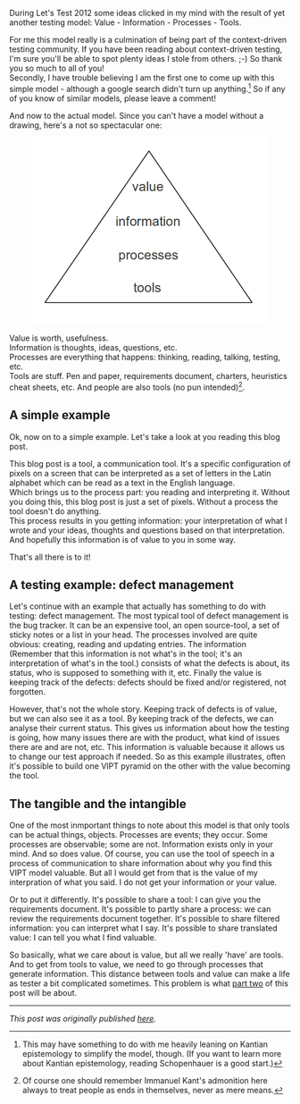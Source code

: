 <!--
.. title: Yet Another Testing Model: Value - Information - Processes - Tools
.. slug: yet-another-testing-model-value-information-processes-value
.. date: 2012-07-09 20:21:44 UTC+02:00
.. tags: VIPT, context-driven testing, models
.. category: philosophy of testing
.. link: 
.. description:
.. type: text
-->


During Let's Test 2012 some ideas clicked in my mind with the result of yet another testing model:
Value - Information - Processes - Tools.

For me this model really is a culmination of being part of the context-driven testing community. If you have been reading about context-driven testing, I'm sure you'll be able to spot plenty ideas I stole from others. ;-) So thank you so much to all of you!  
Secondly, I have trouble believing I am the first one to come up with this simple model - although a google search didn't turn up anything.[^1] So if any of you know of similar models, please leave a comment!

And now to the actual model. Since you can't have a model without a drawing, here's a not so spectacular one:

<!-- TEASER_END -->

<div class="d-flex justify-content-center">
	<figure class="figure w-50">
  	<img src="/images/2012/yatm-vipt/vipt.png" class="figure-img img-fluid rounded"
  	alt="VIPT diagram: value - Information - processes - tools"/>
	</figure>
</div>

Value is worth, usefulness.  
Information is thoughts, ideas, questions, etc.  
Processes are everything that happens: thinking, reading, talking, testing, etc.  
Tools are stuff. Pen and paper, requirements document, charters, heuristics cheat sheets, etc. And people are also tools (no pun intended)[^2].


## A simple example

Ok, now on to a simple example. Let's take a look at you reading this blog post.

This blog post is a tool, a communication tool. It's a specific configuration of pixels on a screen that can be interpreted as a set of letters in the Latin alphabet which can be read as a text in the English language.  
Which brings us to the process part: you reading and interpreting it. Without you doing this, this blog post is just a set of pixels. Without a process the tool doesn't do anything.  
This process results in you getting information: your interpretation of what I wrote and your ideas, thoughts and questions based on that interpretation.    
And hopefully this information is of value to you in some way.

That's all there is to it!


## A testing example: defect management

Let's continue with an example that actually has something to do with testing: defect management.
The most typical tool of defect management is the bug tracker. It can be an expensive tool, an open source-tool, a set of sticky notes or a list in your head. The processes involved are quite obvious: creating, reading and updating entries. The information (Remember that this information is not what's in the tool; it's an interpretation of what's in the tool.) consists of what the defects is about, its status, who is supposed to something with it, etc. Finally the value is keeping track of the defects: defects should be fixed and/or registered, not forgotten.

However, that's not the whole story. Keeping track of defects is of value, but we can also see it as a tool. By keeping track of the defects, we can analyse their current status. This gives us information about how the testing is going, how many issues there are with the product, what kind of issues there are and are not, etc. This information is valuable because it allows us to change our test approach if needed.
So as this example illustrates, often it's possible to build one VIPT pyramid on the other with the value becoming the tool.


## The tangible and the intangible

One of the most inmportant things to note about this model is that only tools can be actual things, objects. Processes are events; they occur. Some processes are observable; some are not. Information exists only in your mind. And so does value. Of course, you can use the tool of speech in a process of communication to share information about why you find this VIPT model valuable. But all I would get from that is the value of my interpration of what you said. I do not get your information or your value.

Or to put it differently. It's possible to share a tool: I can give you the requirements document. It's possible to partly share a process: we can review the requirements document together. It's possible to share filtered information: you can interpret what I say. It's possible to share translated value: I can tell you what I find valuable.  

So basically, what we care about is value, but all we really 'have' are tools. And to get from tools to value, we need to go through processes that generate information. This distance between tools and value can make a life as tester a bit complicated sometimes. This problem is what [part two](https://testingcurve.wordpress.com/2012/07/17/vipt-bottom-up-or-top-down/) of this post will be about.

---

*This post was originally published [here](https://testingcurve.wordpress.com/2012/07/09/yet-another-testing-model-value-information-processes-value/).*


[^1]: This may have something to do with me heavily leaning on Kantian epistemology to simplify the model, though. (If you want to learn more about Kantian epistemology, reading Schopenhauer is a good start.)

[^2]: Of course one should remember Immanuel Kant's admonition here always to treat people as ends in themselves, never as mere means.